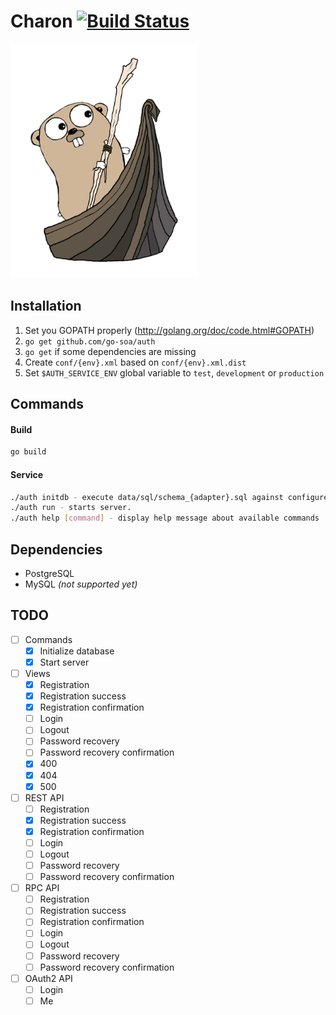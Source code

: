 Charon [![Build Status](https://travis-ci.org/go-soa/charon.svg)](https://travis-ci.org/go-soa/charon)
=============

<img src="/data/logo/charon.png?raw=true" width="300">

Installation
------------
1. Set you GOPATH properly (http://golang.org/doc/code.html#GOPATH)
2. `go get github.com/go-soa/auth`
3. `go get` if some dependencies are missing
4. Create `conf/{env}.xml` based on `conf/{env}.xml.dist`
5. Set `$AUTH_SERVICE_ENV` global variable to `test`, `development` or `production`

Commands
--------

#### Build
```bash
go build
```

#### Service
```bash
./auth initdb - execute data/sql/schema_{adapter}.sql against configured database.
./auth run - starts server.
./auth help [command] - display help message about available commands
```

Dependencies
------------
- PostgreSQL
- MySQL *(not supported yet)*

TODO
----
- [ ] Commands
	- [x] Initialize database
	- [x] Start server
- [ ] Views
	- [x] Registration
	- [x] Registration success
	- [x] Registration confirmation
	- [ ] Login
	- [ ] Logout
	- [ ] Password recovery
	- [ ] Password recovery confirmation
	- [x] 400
	- [x] 404
	- [x] 500
- [ ] REST API
	- [ ] Registration
	- [x] Registration success
	- [x] Registration confirmation
	- [ ] Login
	- [ ] Logout
	- [ ] Password recovery
	- [ ] Password recovery confirmation
- [ ] RPC API
	- [ ] Registration
	- [ ] Registration success
	- [ ] Registration confirmation
	- [ ] Login
	- [ ] Logout
	- [ ] Password recovery
	- [ ] Password recovery confirmation
- [ ] OAuth2 API
	- [ ] Login
	- [ ] Me
